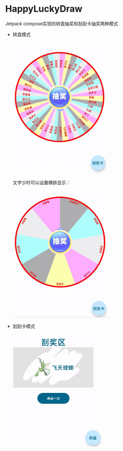 # HappyLuckyDraw

Jetpack compose实现的转盘抽奖和刮刮卡抽奖两种模式



- 转盘模式
  
  <img title="" src="./screenshot/%E8%BD%AC%E7%9B%98.jpg" alt="" width="295">
  
  文字少时可以设置横排显示：
  
  <img title="" src="./screenshot/转盘2.jpg" alt="转盘2.jpg" width="298">
  
  

- 刮刮卡模式

<img title="" src="./screenshot/刮刮卡.jpg" alt="刮刮卡.jpg" width="304">
